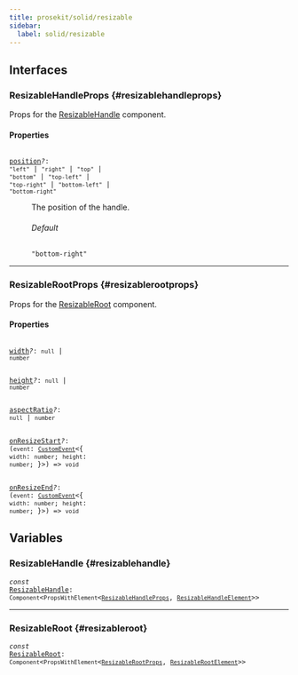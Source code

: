 ```yaml
---
title: prosekit/solid/resizable
sidebar:
  label: solid/resizable
---
```


## Interfaces

### ResizableHandleProps {#resizablehandleprops}

Props for the [ResizableHandle](#resizablehandle) component.

#### Properties

<dl>

<dt>

<code data-typedoc-code><i></i> <a id="position" href="#position">position</a><i>?</i>: `"left"` \| `"right"` \| `"top"` \| `"bottom"` \| `"top-left"` \| `"top-right"` \| `"bottom-left"` \| `"bottom-right"`</code>

</dt>

<dd>

The position of the handle.

###### Default

`"bottom-right"`

</dd>

</dl>

***

### ResizableRootProps {#resizablerootprops}

Props for the [ResizableRoot](#resizableroot) component.

#### Properties

<dl>

<dt>

<code data-typedoc-code><i></i> <a id="width" href="#width">width</a><i>?</i>: `null` \| `number`</code>

</dt>

</dl>

<dl>

<dt>

<code data-typedoc-code><i></i> <a id="height" href="#height">height</a><i>?</i>: `null` \| `number`</code>

</dt>

</dl>

<dl>

<dt>

<code data-typedoc-code><i></i> <a id="aspectratio" href="#aspectratio">aspectRatio</a><i>?</i>: `null` \| `number`</code>

</dt>

</dl>

<dl>

<dt>

<code data-typedoc-code><i></i> <a id="onresizestart" href="#onresizestart">onResizeStart</a><i>?</i>: (`event`: [`CustomEvent`](https://developer.mozilla.org/docs/Web/API/CustomEvent)\<\{ `width`: `number`; `height`: `number`; \}\>) => `void`</code>

</dt>

</dl>

<dl>

<dt>

<code data-typedoc-code><i></i> <a id="onresizeend" href="#onresizeend">onResizeEnd</a><i>?</i>: (`event`: [`CustomEvent`](https://developer.mozilla.org/docs/Web/API/CustomEvent)\<\{ `width`: `number`; `height`: `number`; \}\>) => `void`</code>

</dt>

</dl>

## Variables

### ResizableHandle {#resizablehandle}

<dl>

<dt>

<code data-typedoc-code><i>const</i> <a id="resizablehandle" href="#resizablehandle">ResizableHandle</a>: `Component`\<`PropsWithElement`\<[`ResizableHandleProps`](#resizablehandleprops), [`ResizableHandleElement`](../web/resizable.md#resizablehandleelement)\>\></code>

</dt>

</dl>

***

### ResizableRoot {#resizableroot}

<dl>

<dt>

<code data-typedoc-code><i>const</i> <a id="resizableroot" href="#resizableroot">ResizableRoot</a>: `Component`\<`PropsWithElement`\<[`ResizableRootProps`](#resizablerootprops), [`ResizableRootElement`](../web/resizable.md#resizablerootelement)\>\></code>

</dt>

</dl>
